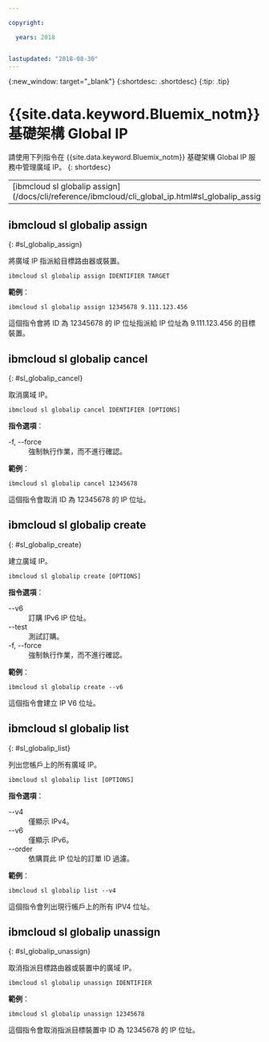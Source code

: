 ```yaml
---

copyright:

  years: 2018


lastupdated: "2018-08-30"
---
```


{:new_window: target="_blank"}
{:shortdesc: .shortdesc}
{:tip: .tip}

# {{site.data.keyword.Bluemix_notm}} 基礎架構 Global IP

請使用下列指令在 {{site.data.keyword.Bluemix_notm}} 基礎架構 Global IP 服務中管理廣域 IP。
{: shortdesc}

<table summary="按字母順序排序的 {{site.data.keyword.Bluemix_notm}} 基礎架構 Global IP 指令，其鏈結提供指令的相關資訊">
 <tbody>
 <tr>
  <td>[ibmcloud sl globalip assign](/docs/cli/reference/ibmcloud/cli_global_ip.html#sl_globalip_assign)</td>
  <td>[ibmcloud sl globalip cancel](/docs/cli/reference/ibmcloud/cli_global_ip.html#sl_globalip_cancel)</td>
  <td>[ibmcloud sl globalip create](/docs/cli/reference/ibmcloud/cli_global_ip.html#sl_globalip_create)</td>
 <td>[ibmcloud sl globalip list](/docs/cli/reference/ibmcloud/cli_global_ip.html#sl_globalip_list)</td>
 <td>[ibmcloud sl globalip unassign](/docs/cli/reference/ibmcloud/cli_global_ip.html#sl_globalip_unassign)</td>
 </tr>
   </tbody>
 </table>

 ## ibmcloud sl globalip assign
{: #sl_globalip_assign}

將廣域 IP 指派給目標路由器或裝置。
```
ibmcloud sl globalip assign IDENTIFIER TARGET
```


**範例**：
```
ibmcloud sl globalip assign 12345678 9.111.123.456
```
這個指令會將 ID 為 12345678 的 IP 位址指派給 IP 位址為 9.111.123.456 的目標裝置。


## ibmcloud sl globalip cancel
{: #sl_globalip_cancel}

取消廣域 IP。
```
ibmcloud sl globalip cancel IDENTIFIER [OPTIONS]
```

<strong>指令選項</strong>：
<dl>
<dt>-f, --force</dt>
<dd>強制執行作業，而不進行確認。</dd>
</dl>

**範例**：
```
ibmcloud sl globalip cancel 12345678
```
這個指令會取消 ID 為 12345678 的 IP 位址。

 ## ibmcloud sl globalip create
{: #sl_globalip_create}

建立廣域 IP。
```
ibmcloud sl globalip create [OPTIONS]
```

<strong>指令選項</strong>：
<dl>
<dt>--v6</dt>
<dd>訂購 IPv6 IP 位址。</dd>
<dt>--test</dt>
<dd>測試訂購。</dd>
<dt>-f, --force</dt>
<dd>強制執行作業，而不進行確認。</dd>
</dl>

**範例**：
```
ibmcloud sl globalip create --v6
```
這個指令會建立 IP V6 位址。

## ibmcloud sl globalip list
{: #sl_globalip_list}

列出您帳戶上的所有廣域 IP。
```
ibmcloud sl globalip list [OPTIONS]
```

<strong>指令選項</strong>：
<dl>
<dt>--v4</dt>
<dd>僅顯示 IPv4。</dd>
<dt>--v6</dt>
<dd>僅顯示 IPv6。</dd>
<dt>--order</dt>
<dd>依購買此 IP 位址的訂單 ID 過濾。</dd>
</dl>

**範例**：
```
ibmcloud sl globalip list --v4
```
這個指令會列出現行帳戶上的所有 IPV4 位址。

## ibmcloud sl globalip unassign
{: #sl_globalip_unassign}

取消指派目標路由器或裝置中的廣域 IP。
```
ibmcloud sl globalip unassign IDENTIFIER
```


**範例**：
```
ibmcloud sl globalip unassign 12345678
```
這個指令會取消指派目標裝置中 ID 為 12345678 的 IP 位址。
